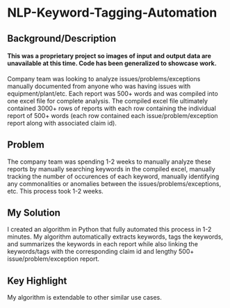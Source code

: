 # NLP-Keyword-Tagging-Automation

## Background/Description
#### This was a proprietary project so images of input and output data are unavailable at this time. Code has been generalized to showcase work.
Company team was looking to analyze issues/problems/exceptions manually documented from anyone who was having issues with equipment/plant/etc.
Each report was 500+ words and was compiled into one excel file for complete analysis. The compiled excel file ultimately contained 3000+ rows of reports with each row containing
the individual report of 500+ words (each row contained each issue/problem/exception report along with associated claim id).

## Problem
The company team was spending 1-2 weeks to manually analyze these reports by manually searching keywords in the compiled excel, manually tracking the number of occurences of each 
keyword, manually identifying any commonalities or anomalies between the issues/problems/exceptions, etc. This process took 1-2 weeks. 

## My Solution
I created an algorithm in Python that fully automated this process in 1-2 minutes. My algorithm automatically extracts keywords, tags the keywords, and summarizes the keywords 
in each report while also linking the keywords/tags with the corresponding claim id and lengthy 500+ issue/problem/exception report.

## Key Highlight
My algorithm is extendable to other similar use cases.
